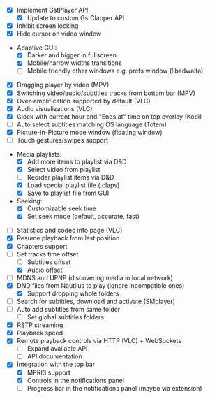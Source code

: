 - [X] Implement GstPlayer API
  - [X] Update to custom GstClapper API
- [X] Inhibit screen locking
- [X] Hide cursor on video window
- Adaptive GUI:
  - [X] Darker and bigger in fullscreen
  - [X] Mobile/narrow widths transitions
  - [ ] Mobile friendly other windows e.g. prefs window (libadwaita)
- [X] Dragging player by video (MPV)
- [X] Switching video/audio/subtitles tracks from bottom bar (MPV)
- [X] Over-amplification supported by default (VLC)
- [X] Audio visualizations (VLC)
- [X] Clock with current hour and "Ends at" time on top overlay (Kodi)
- [ ] Auto select subtitles matching OS language (Totem)
- [X] Picture-in-Picture mode window (floating window)
- [ ] Touch gestures/swipes support
- Media playlists:
  - [X] Add more items to playlist via D&D
  - [X] Select video from playlist
  - [ ] Reorder playlist items via D&D
  - [X] Load special playlist file (.claps)
  - [X] Save to playlist file from GUI
- Seeking:
  - [X] Customizable seek time
  - [X] Set seek mode (default, accurate, fast)
- [ ] Statistics and codec info page (VLC)
- [X] Resume playback from last position
- [X] Chapters support
- [ ] Set tracks time offset
  - [ ] Subtitles offset
  - [X] Audio offset
- [ ] MDNS and UPNP (discovering media in local network)
- [X] DND files from Nautilus to play (ignore incompatible ones)
  - [X] Support dropping whole folders
- [ ] Search for subtitles, download and activate (SMplayer)
- [ ] Auto add subtitles from same folder
  - [ ] Set global subtitles folders
- [X] RSTP streaming
- [X] Playback speed
- [X] Remote playback controls via HTTP (VLC) + WebSockets
  - [ ] Expand available API
  - [ ] API documentation
- [X] Integration with the top bar
  - [X] MPRIS support
  - [X] Controls in the notifications panel
  - [ ] Progress bar in the notifications panel (maybe via extension)
